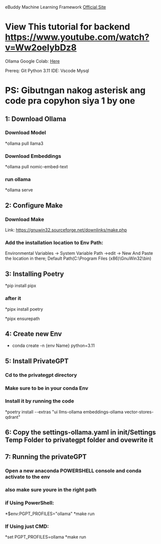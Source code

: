 
eBuddy Machine Learning Framework [Official Site](https://ebuddy-ml.vercel.app/)

# View This tutorial for backend https://www.youtube.com/watch?v=Ww2oelybDz8
Ollama Google Colab: [Here](https://colab.research.google.com/drive/1Ez7NJSmqhXbQAL9hNvom5cVtavA_Q1gj?usp=sharing)

Prereq:
Git
Python 3.11
IDE: Vscode
Mysql

# PS: Gibutngan nakog asterisk ang code pra copyhon siya 1 by one

## 1: Download Ollama
### Download Model
*ollama pull llama3
### Download Embeddings
*ollama pull nomic-embed-text
### run ollama
*ollama serve

## 2: Configure Make
### Download Make
 Link: https://gnuwin32.sourceforge.net/downlinks/make.php
### Add the installation location to Env Path:
Environmental Variables -> System Variable Path ->edit -> New
And Paste the location in there; Default Path(C:\Program Files (x86)\GnuWin32\bin)

## 3: Installing Poetry
*pip install pipx
### after it
*pipx install poetry

*pipx ensurepath

## 4: Create new Env
* conda create -n {env Name} python=3.11

## 5: Install PrivateGPT
### Cd to the privategpt directory
### Make sure to be in your conda Env 
### Install it by running the code
*poetry install --extras "ui llms-ollama embeddings-ollama vector-stores-qdrant"

## 6: Copy the settings-ollama.yaml in init/Settings Temp Folder to privategpt folder and ovewrite it

## 7: Running the privateGPT
### Open a new anaconda POWERSHELL console and conda activate to the env
### also make sure youre in the right path

### if Using PowerShell:
*$env:PGPT_PROFILES="ollama"
*make run

### If Using just CMD:
*set PGPT_PROFILES=ollama
*make run
